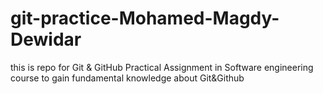 # git-practice-Mohamed-Magdy-Dewidar
this is repo for Git &amp; GitHub Practical Assignment in Software engineering course to gain fundamental knowledge  about Git&amp;Github
